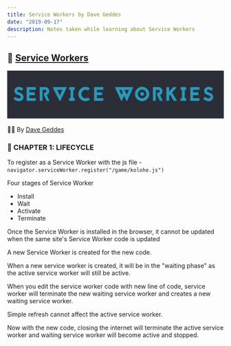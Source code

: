 ```yaml
---
title: Service Workers by Dave Geddes
date: "2019-09-17"
description: Notes taken while learning about Service Workers
---
```


## 🚀 [Service Workers](https://serviceworkies.mastery.games/)

![Hero Image](images/service-worker.jpg)

👨‍💻 By [Dave Geddes](http://gedd.ski/)

### 🎈 CHAPTER 1: LIFECYCLE

To register as a Service Worker with the js file - `navigator.serviceWorker.register("/game/kolohe.js")`

Four stages of Service Worker

- Install
- Wait
- Activate
- Terminate

Once the Service Worker is installed in the browser, it cannot be updated when the same site's Service Worker code is updated

A new Service Worker is created for the new code.

When a new service worker is created, it will be in the "waiting phase" as the active service worker will still be active.

When you edit the service worker code with new line of code, service worker will terminate the new waiting service worker and creates a new waiting service worker.

Simple refresh cannot affect the active service worker.

Now with the new code, closing the internet will terminate the active service worker and waiting service worker will become active and stopped.
